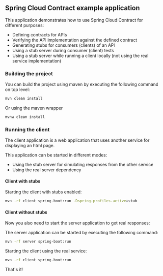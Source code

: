 ## Spring Cloud Contract example application

This application demonstrates how to use Spring Cloud Contract for different purposes:

* Defining contracts for APIs
* Verifying the API implementation against the defined contract
* Generating stubs for consumers (clients) of an API
* Using a stub server during consumer (client) tests
* Using a stub server while running a client locally (not using the real service implementation)

### Building the project

You can build the project using maven by executing the following command on top level:

```bash
mvn clean install
```

Or using the maven wrapper

```bash
mvnw clean install
```

### Running the client

The client application is a web application that uses another service for displaying an html page. 

This application can be started in different modes:

* Using the stub server for simulating responses from the other service
* Using the real server dependency

#### Client with stubs

Starting the client with stubs enabled:

```bash
mvn -rf client spring-boot:run -Dspring.profiles.active=stub
```


#### Client without stubs

Now you also need to start the server application to get real responses:

The server application can be started by executing the following command:

```bash
mvn -rf server spring-boot:run
```

Starting the client using the real service:

```bash
mvn -rf client spring-boot:run
```

That's it!